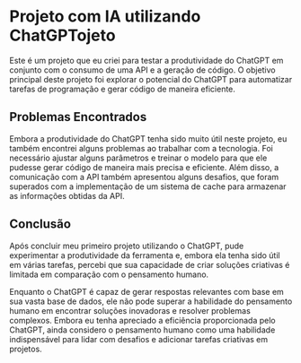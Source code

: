 
# Projeto com IA utilizando ChatGPTojeto

Este é um projeto que eu criei para testar a produtividade do ChatGPT em conjunto com o consumo de uma API e a geração de código. O objetivo principal deste projeto foi explorar o potencial do ChatGPT para automatizar tarefas de programação e gerar código de maneira eficiente.

## Problemas Encontrados

Embora a produtividade do ChatGPT tenha sido muito útil neste projeto, eu também encontrei alguns problemas ao trabalhar com a tecnologia. Foi necessário ajustar alguns parâmetros e treinar o modelo para que ele pudesse gerar código de maneira mais precisa e eficiente. Além disso, a comunicação com a API também apresentou alguns desafios, que foram superados com a implementação de um sistema de cache para armazenar as informações obtidas da API. 
## Conclusão

Após concluir meu primeiro projeto utilizando o ChatGPT, pude experimentar a produtividade da ferramenta e, embora ela tenha sido útil em várias tarefas, percebi que sua capacidade de criar soluções criativas é limitada em comparação com o pensamento humano.

Enquanto o ChatGPT é capaz de gerar respostas relevantes com base em sua vasta base de dados, ele não pode superar a habilidade do pensamento humano em encontrar soluções inovadoras e resolver problemas complexos. Embora eu tenha apreciado a eficiência proporcionada pelo ChatGPT, ainda considero o pensamento humano como uma habilidade indispensável para lidar com desafios e adicionar tarefas criativas em projetos.
